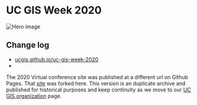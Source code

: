 # UC GIS Week 2020

![Hero image](https://github.com/ucgis/images/uc-gis-week.jpg)

## Change log
- [ucgis.github.io/uc-gis-week-2020](https://ucgis.github.io/uc-gis-week-2020/)
- 
The 2020 Virtual conference site was published at a different url on Github Pages. That [site](https://github.com/UCGisWeek/2020VirtualConference) was forked here. This version is an duplicate archive and published for historical purposes and keep continuity as we move to our [UC GIS organization](https://github.com/ucgis) page.

